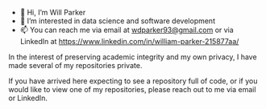 - 👋 Hi, I’m Will Parker
- 👀 I’m interested in data science and software development
- 📫 You can reach me via email at wdparker93@gmail.com or via LinkedIn at https://www.linkedin.com/in/william-parker-215877aa/

In the interest of preserving academic integrity and my own privacy, I have made several of my repositories private. 

If you have arrived here expecting to see a repository full of code, or if you would like to view one of my repositories, please reach out to me via email or LinkedIn.
